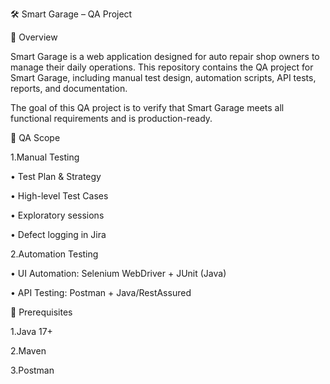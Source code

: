 🛠 Smart Garage – QA Project

📌 Overview

Smart Garage is a web application designed for auto repair shop owners to manage their daily operations.
This repository contains the QA project for Smart Garage, including manual test design, automation scripts, API tests, reports, and documentation.

The goal of this QA project is to verify that Smart Garage meets all functional requirements and is production-ready.

🎯 QA Scope

1.Manual Testing

• Test Plan & Strategy

• High-level Test Cases

• Exploratory sessions

• Defect logging in Jira

2.Automation Testing

• UI Automation: Selenium WebDriver + JUnit (Java)

• API Testing: Postman + Java/RestAssured

🔧 Prerequisites

1.Java 17+

2.Maven

3.Postman
